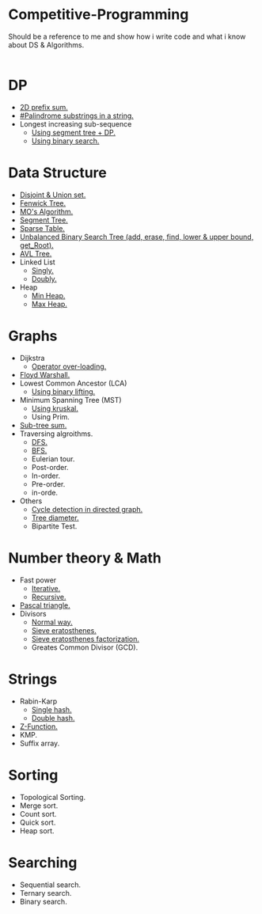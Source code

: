 # Competitive-Programming
Should be a reference to me and show how i write code and what i know about DS &amp; Algorithms.
<br /> <br />


# DP
+ [2D prefix sum.](https://github.com/SmallCat3699/Competitive-Programming/blob/main/DP/2D%20Prefix-Sum/2D%20Prefix-Sum.cpp)
+ [#Palindrome substrings in a string.](https://github.com/SmallCat3699/Competitive-Programming/blob/main/DP/Palindrome%20Substrings/Palindrome%20Substring.cpp) 
+ Longest increasing sub-sequence
    + [Using segment tree + DP.](https://github.com/SmallCat3699/Competitive-Programming/blob/main/DP/LIS/LIS%20with%20segment%20tree.cpp)
    + [Using binary search.](https://github.com/SmallCat3699/Competitive-Programming/blob/main/DP/LIS/LIS2.cpp)

# Data Structure
+ [Disjoint & Union set.](https://github.com/SmallCat3699/Competitive-Programming/blob/main/Data%20Structure/Disjoint%20%26%20Union%20set/Disjoint%20%26%20Union%20set.cpp)
+ [Fenwick Tree.](https://github.com/SmallCat3699/Competitive-Programming/blob/main/Data%20Structure/Fenwick%20Tree/Fenwick%20Tree.cpp)
+ [MO's Algorithm.](https://github.com/SmallCat3699/Competitive-Programming/blob/main/Data%20Structure/MO's%20Algorithm/MO's%20Algorithm.cpp)
+ [Segment Tree.](https://github.com/SmallCat3699/Competitive-Programming/blob/main/Data%20Structure/Segment%20Tree/Segment%20Tree.cpp)
+ [Sparse Table.](https://github.com/SmallCat3699/Competitive-Programming/blob/main/Data%20Structure/Sparse%20Table/Sparse%20Table.cpp)
+ [Unbalanced Binary Search Tree (add, erase, find, lower & upper bound, get_Root).]()
+ [AVL Tree.]()
+ Linked List
    + [Singly.](https://github.com/SmallCat3699/Competitive-Programming/blob/main/Data%20Structure/Linked%20List/Singly%20linked%20list.cpp)
    + [Doubly.](https://github.com/SmallCat3699/Competitive-Programming/blob/main/Data%20Structure/Linked%20List/Doubly%20linked%20list.cpp)
+ Heap
    + [Min Heap.]()
    + [Max Heap.]()

# Graphs
+ Dijkstra
    + [Operator over-loading.](https://github.com/SmallCat3699/Competitive-Programming/blob/main/Graphs/Dijkstra/Dijkstra.cpp)
+ [Floyd Warshall.](https://github.com/SmallCat3699/Competitive-Programming/blob/main/Graphs/Floyd%20Warshall/Floyd%20Warshall.cpp)
+ Lowest Common Ancestor (LCA)
    + [Using binary lifting.](https://github.com/SmallCat3699/Competitive-Programming/blob/main/Graphs/LCA/Binary%20Lifting.cpp)
+ Minimum Spanning Tree (MST)
    + [Using kruskal.](https://github.com/SmallCat3699/Competitive-Programming/blob/main/Graphs/Minimum%20Spanning%20Tree/Minimum%20Spanning%20Tree.cpp)
    + Using Prim.
+ [Sub-tree sum.](https://github.com/SmallCat3699/Competitive-Programming/blob/main/Graphs/Sub-Tree%20Sum/Sub-Tree%20Sum.cpp)
+ Traversing algroithms.
    + [DFS.](https://github.com/SmallCat3699/Competitive-Programming/blob/main/Graphs/Traversing/dfs.cpp)
    + [BFS.](https://github.com/SmallCat3699/Competitive-Programming/blob/main/Graphs/Traversing/bfs.cpp)
    + Eulerian tour.
    + Post-order.
    + In-order.
    + Pre-order.
    + in-orde.
+ Others
    + [Cycle detection in directed graph.](https://github.com/SmallCat3699/Competitive-Programming/blob/main/Graphs/Others/Cycle%20Detection%20-%20Directed%20Graphs.cpp)
    + [Tree diameter.](https://github.com/SmallCat3699/Competitive-Programming/blob/main/Graphs/Others/Tree%20Diameter.cpp)
    + Bipartite Test.

# Number theory & Math
+ Fast power
    + [Iterative.](https://github.com/SmallCat3699/Competitive-Programming/blob/main/Number%20Theory%20%26%20Math/fast_Power/fast_power_iterative.cpp)
    + [Recursive.](https://github.com/SmallCat3699/Competitive-Programming/blob/main/Number%20Theory%20%26%20Math/fast_Power/fast_power_Rrecursive.cpp)
+ [Pascal triangle.](https://github.com/SmallCat3699/Competitive-Programming/tree/main/Number%20Theory%20%26%20Math/Pascal%20Triangle)
+ Divisors
    + [Normal way.](https://github.com/SmallCat3699/Competitive-Programming/blob/main/Number%20Theory%20%26%20Math/Divisors/Normal%20Way.cpp)
    + [Sieve eratosthenes.](https://github.com/SmallCat3699/Competitive-Programming/blob/main/Number%20Theory%20%26%20Math/Divisors/Sieve%20Divisors.cpp)
    + [Sieve eratosthenes factorization.](https://github.com/SmallCat3699/Competitive-Programming/blob/main/Number%20Theory%20%26%20Math/Divisors/Sieve%20Factorization.cpp)
    + Greates Common Divisor (GCD).
# Strings
+ Rabin-Karp
    + [Single hash.](https://github.com/SmallCat3699/Competitive-Programming/blob/main/Strings/Rabin-Karp/Rabin-Karp_Single-Hash.cpp)
    + [Double hash.](https://github.com/SmallCat3699/Competitive-Programming/blob/main/Strings/Rabin-Karp/Rabin-Karp_Double-Hash.cpp)
+ [Z-Function.](https://github.com/SmallCat3699/Competitive-Programming/blob/main/Strings/Z-Function/Z-Funciton.cpp)
+ KMP.
+ Suffix array.

# Sorting
+ Topological Sorting.
+ Merge sort.
+ Count sort.
+ Quick sort.
+ Heap sort.

# Searching
+ Sequential search.
+ Ternary search.
+ Binary search.
